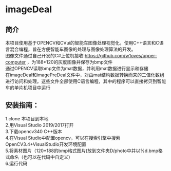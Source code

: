 # imageDeal
## 简介 
  本项目使用基于OPENCV和CVui的智能车图像处理视觉化，使用C++语言和C语言混合编程，旨在方便智能车图像的处理与图像处理算法的开发。  
  图像文件通过自己开发的C#上位机接收:https://github.com/w1oves/upper-computer ，为188*120的灰度图像并保存为bmp文件  
  通过OPENCV读取bmp文件为mat数据，并利用mat数据进行显示和存储  
  在imageDeal和imagePreDeal文件中，对由mat结构数据转换而来的二值化数组进行访问和处理。这些文件全部使用C语言编程，其中的程序可以直接拷贝到智能车的单片机项目中运行 
 
## 安装指南：
1.clone 本项目到本地  
2.用Visual Studio 2019/2017打开  
3.下载opencv340 C++版本  
4.在Visual Studio中配置opencv，可以在搜索引擎中搜索 OpenCV3.4+VisualStudio开发环境配置  
5.将素材图片（120*188的bmp格式图片)放到文件夹D/photo中并以%d.bmp格式命名（也可以在代码中自定义）  
6.运行代码  

